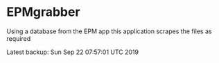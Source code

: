 # EPMgrabber
Using a database from the EPM app this application scrapes the files as required


Latest backup: Sun Sep 22 07:57:01 UTC 2019
